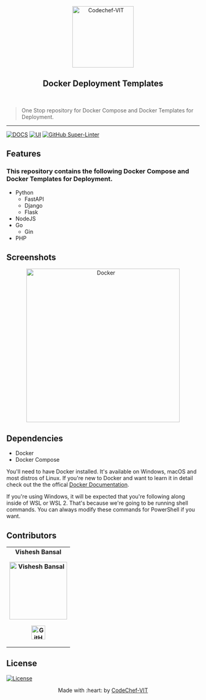 <p align="center"><a href="https://www.codechefvit.com" target="_blank"><img src="https://i.ibb.co/4J9LXxS/cclogo.png" width=160 title="CodeChef-VIT" alt="Codechef-VIT"></a>
</p>

<h2 align="center"> Docker Deployment Templates </h2>
<br/>

> One Stop repository for Docker Compose and Docker Templates for Deployment.

---

[![DOCS](https://img.shields.io/badge/Documentation-see%20docs-green?style=flat-square&logo=appveyor)](INSERT_LINK_FOR_DOCS_HERE) 
  [![UI ](https://img.shields.io/badge/User%20Interface-Link%20to%20UI-orange?style=flat-square&logo=appveyor)](INSERT_UI_LINK_HERE)
[![GitHub Super-Linter](https://github.com/CodeChefVIT/Docker-deployment-templates/workflows/Lint%20Code%20Base/badge.svg)](https://github.com/marketplace/actions/https://avatars.githubusercontent.com/u/22132836?s=40&v=4)
## Features
### This repository contains the following Docker Compose and Docker Templates for Deployment.
- Python 
  - FastAPI
  - Django
  - Flask
- NodeJS
- Go 
  - Gin
- PHP

## Screenshots
<p align="center">
<img src="https://www.docker.com/sites/default/files/d8/2019-07/horizontal-logo-monochromatic-white.png" alt="Docker" width="400px"/>
</p>


## Dependencies
 - Docker
 - Docker Compose


You'll need to have Docker installed. It's available on Windows, macOS and most distros of Linux. If you're new to Docker and want to learn it in detail check out the the offical [Docker Documentation](https://docs.docker.com/).

If you're using Windows, it will be expected that you're following along inside of WSL or WSL 2. That's because we're going to be running shell commands. You can always modify these commands for PowerShell if you want.

## Contributors
<table>
	<tr align="center" style="font-weight:bold">
		<td>
		Vishesh Bansal
		<p align="center">
			<img src = "https://avatars.githubusercontent.com/u/22132836?v=4" width="150" height="150" alt="Vishesh Bansal">
		</p>
			<p align="center">
				<a href = "https://github.com/VisheshBansal">
					<img src = "http://www.iconninja.com/files/241/825/211/round-collaboration-social-github-code-circle-network-icon.svg" width="36" height = "36" alt="GitHub"/>
				</a>
			</p>
		</td>			
	</tr>
</table>

## License
[![License](http://img.shields.io/:license-mit-blue.svg?style=flat-square)](http://badges.mit-license.org)

<p align="center">
	Made with :heart: by <a href="https://www.codechefvit.com" target="_blank">CodeChef-VIT</a>
</p>
